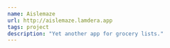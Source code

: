 ```yaml
---
name: Aislemaze
url: http://aislemaze.lamdera.app
tags: project
description: "Yet another app for grocery lists."
---
```

